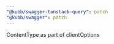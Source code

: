 ```yaml
---
"@kubb/swagger-tanstack-query": patch
"@kubb/swagger": patch
---
```


ContentType as part of clientOptions
